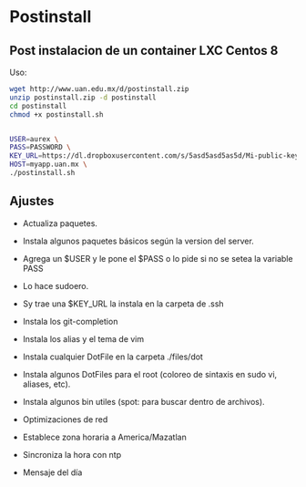 # Postinstall

## Post instalacion de un container LXC Centos 8

Uso:

```bash
wget http://www.uan.edu.mx/d/postinstall.zip
unzip postinstall.zip -d postinstall
cd postinstall
chmod +x postinstall.sh


USER=aurex \
PASS=PASSWORD \
KEY_URL=https://dl.dropboxusercontent.com/s/5asd5asd5as5d/Mi-public-key.pub \
HOST=myapp.uan.mx \
./postinstall.sh
```

## Ajustes

- Actualiza paquetes.
- Instala algunos paquetes básicos según la version del server.

- Agrega un \$USER y le pone el \$PASS o lo pide si no se setea la variable PASS
- Lo hace sudoero.
- Sy trae una \$KEY_URL la instala en la carpeta de .ssh
- Instala los git-completion
- Instala los alias y el tema de vim
- Instala cualquier DotFile en la carpeta ./files/dot
- Instala algunos DotFiles para el root (coloreo de sintaxis en sudo vi, aliases, etc).
- Instala algunos bin utiles (spot: para buscar dentro de archivos).

- Optimizaciones de red

- Establece zona horaria a America/Mazatlan
- Sincroniza la hora con ntp
- Mensaje del día
